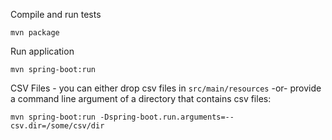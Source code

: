 Compile and run tests

    mvn package

Run application

    mvn spring-boot:run

CSV Files - you can either drop csv files in `src/main/resources` -or- provide a command line argument of a directory that contains csv files:

    mvn spring-boot:run -Dspring-boot.run.arguments=--csv.dir=/some/csv/dir

